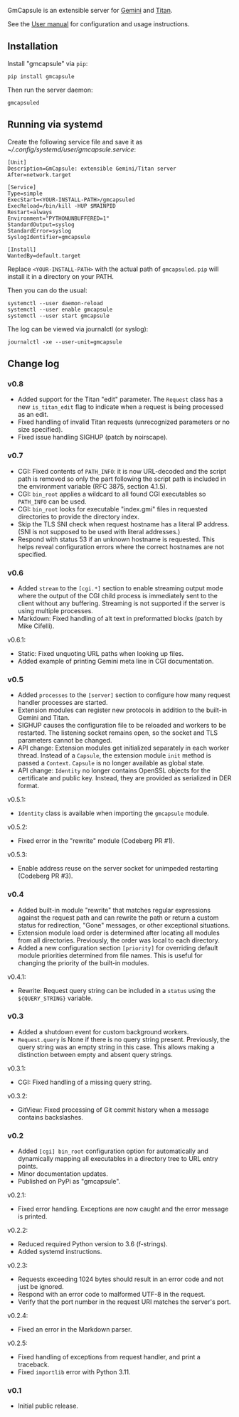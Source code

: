 GmCapsule is an extensible server for [Gemini](https://gemini.circumlunar.space/) and [Titan](https://transjovian.org/titan/).

See the [User manual](https://geminispace.org/gmcapsule/gmcapsule.html) for configuration and usage instructions.

## Installation

Install "gmcapsule" via `pip`:

    pip install gmcapsule

Then run the server daemon:

    gmcapsuled

## Running via systemd

Create the following service file and save it as _~/.config/systemd/user/gmcapsule.service_:

    [Unit]
    Description=GmCapsule: extensible Gemini/Titan server
    After=network.target
    
    [Service]
    Type=simple
    ExecStart=<YOUR-INSTALL-PATH>/gmcapsuled
    ExecReload=/bin/kill -HUP $MAINPID
    Restart=always
    Environment="PYTHONUNBUFFERED=1"
    StandardOutput=syslog
    StandardError=syslog
    SyslogIdentifier=gmcapsule
    
    [Install]
    WantedBy=default.target

Replace `<YOUR-INSTALL-PATH>` with the actual path of `gmcapsuled`. `pip` will install it in a directory on your PATH.

Then you can do the usual:

    systemctl --user daemon-reload
    systemctl --user enable gmcapsule
    systemctl --user start gmcapsule

The log can be viewed via journalctl (or syslog):

    journalctl -xe --user-unit=gmcapsule

## Change log

### v0.8

* Added support for the Titan "edit" parameter. The `Request` class has a new `is_titan_edit` flag to indicate when a request is being processed as an edit.
* Fixed handling of invalid Titan requests (unrecognized parameters or no size specified).
* Fixed issue handling SIGHUP (patch by noirscape).

### v0.7

* CGI: Fixed contents of `PATH_INFO`: it is now URL-decoded and the script path is removed so only the part following the script path is included in the environment variable (RFC 3875, section 4.1.5).
* CGI: `bin_root` applies a wildcard to all found CGI executables so `PATH_INFO` can be used.
* CGI: `bin_root` looks for executable "index.gmi" files in requested directories to provide the directory index.
* Skip the TLS SNI check when request hostname has a literal IP address. (SNI is not supposed to be used with literal addresses.)
* Respond with status 53 if an unknown hostname is requested. This helps reveal configuration errors where the correct hostnames are not specified.

### v0.6

* Added `stream` to the `[cgi.*]` section to enable streaming output mode where the output of the CGI child process is immediately sent to the client without any buffering. Streaming is not supported if the server is using multiple processes.
* Markdown: Fixed handling of alt text in preformatted blocks (patch by Mike Cifelli).

v0.6.1:

* Static: Fixed unquoting URL paths when looking up files.
* Added example of printing Gemini meta line in CGI documentation.

### v0.5

* Added `processes` to the `[server]` section to configure how many request handler processes are started.
* Extension modules can register new protocols in addition to the built-in Gemini and Titan.
* SIGHUP causes the configuration file to be reloaded and workers to be restarted. The listening socket remains open, so the socket and TLS parameters cannot be changed.
* API change: Extension modules get initialized separately in each worker thread. Instead of a `Capsule`, the extension module `init` method is passed a `Context`. `Capsule` is no longer available as global state.
* API change: `Identity` no longer contains OpenSSL objects for the certificate and public key. Instead, they are provided as serialized in DER format.

v0.5.1:

* `Identity` class is available when importing the `gmcapsule` module.

v0.5.2:

* Fixed error in the "rewrite" module (Codeberg PR #1).

v0.5.3:

* Enable address reuse on the server socket for unimpeded restarting (Codeberg PR #3).

### v0.4

* Added built-in module "rewrite" that matches regular expressions against the request path and can rewrite the path or return a custom status for redirection, "Gone" messages, or other exceptional situations.
* Extension module load order is determined after locating all modules from all directories. Previously, the order was local to each directory.
* Added a new configuration section `[priority]` for overriding default module priorities determined from file names. This is useful for changing the priority of the built-in modules.

v0.4.1:

* Rewrite: Request query string can be included in a `status` using the `${QUERY_STRING}` variable.

### v0.3

* Added a shutdown event for custom background workers.
* `Request.query` is None if there is no query string present. Previously, the query string was an empty string in this case. This allows making a distinction between empty and absent query strings.

v0.3.1:

* CGI: Fixed handling of a missing query string.

v0.3.2:

* GitView: Fixed processing of Git commit history when a message contains backslashes.

### v0.2

* Added `[cgi] bin_root` configuration option for automatically and dynamically mapping all executables in a directory tree to URL entry points.
* Minor documentation updates.
* Published on PyPi as "gmcapsule".

v0.2.1:

* Fixed error handling. Exceptions are now caught and the error message is printed.

v0.2.2:

* Reduced required Python version to 3.6 (f-strings).
* Added systemd instructions.

v0.2.3:

* Requests exceeding 1024 bytes should result in an error code and not just be ignored.
* Respond with an error code to malformed UTF-8 in the request.
* Verify that the port number in the request URI matches the server's port.

v0.2.4:

* Fixed an error in the Markdown parser.

v0.2.5:

* Fixed handling of exceptions from request handler, and print a traceback.
* Fixed `importlib` error with Python 3.11.

### v0.1

* Initial public release.